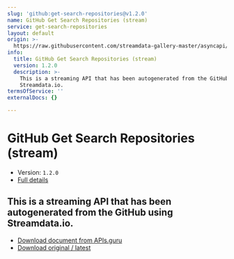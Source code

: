 ```yaml
---
slug: 'github:get-search-repositories@v1.2.0'
name: GitHub Get Search Repositories (stream)
service: get-search-repositories
layout: default
origin: >-
  https://raw.githubusercontent.com/streamdata-gallery-master/asyncapi/master/_listings/github/github-get-search-repositories-stream-async.md
info:
  title: GitHub Get Search Repositories (stream)
  version: 1.2.0
  description: >-
    This is a streaming API that has been autogenerated from the GitHub using
    Streamdata.io.
termsOfService: ''
externalDocs: {}

---
```

# GitHub Get Search Repositories (stream)

* Version: `1.2.0`
* [Full details](../html/github:get-search-repositories@v1.2.0.html)




## This is a streaming API that has been autogenerated from the GitHub using Streamdata.io.



* [Download document from APIs.guru](https://raw.githubusercontent.com/APIs-guru/asyncapi-directory/master/docs/APIs/github%3Aget-search-repositories%40v1.2.0.yaml)
* [Download original / latest](https://raw.githubusercontent.com/streamdata-gallery-master/asyncapi/master/_listings/github/github-get-search-repositories-stream-async.md)

<script type="application/ld+json">
{
  "@context": "http://schema.org/",
  "@type": "WebAPI",
  "description": "This is a streaming API that has been autogenerated from the GitHub using Streamdata.io.",
  "documentation": "",

  "name": "GitHub Get Search Repositories (stream)"
}
</script>
